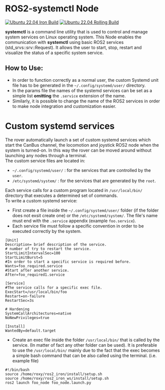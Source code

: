 # ROS2-systemctl Node

[![Ubuntu 22.04 Iron Build](https://github.com/Fixit-Davide/ros-systemctl/actions/workflows/iron.yaml/badge.svg?branch=iron)](https://github.com/Fixit-Davide/ros-systemctl/actions/workflows/iron.yaml)
[![Ubuntu 22.04 Rolling Build](https://github.com/Fixit-Davide/ros-systemctl/actions/workflows/rolling.yaml/badge.svg?branch=iron)](https://github.com/Fixit-Davide/ros-systemctl/actions/workflows/rolling.yaml)

**systemctl** is a command line utility that is used to control and manage system services on Linux operating system.
This Node enables the communication with **systemctl** using basic ROS2 services (std_srvs::srv::Request). It allows the user to start, stop, restart and visualize the status of a specific system service.

## How to Use:
- In order to function correctly as a normal user, the custom Systemd unit file has to be generated in the `~/.config/systemd/user/` directory.
- In the params file the names of the systemd services can be set as a simple list **omitting** the `.service` extension of the name.
- Similarly, it is possible to change the name of the ROS2 services in order to make node integration and customization easier.

# Custom systemd services
The rover automatically launch a set of custom systemd services which start the CanBus channel, the locomotion and joystick ROS2 node when the system is turned-on. In this way the rover can be moved around without launching any nodes through a terminal.  
The custom service files are located in:
- `~/.config/systemd/user/` : for the services that are controlled by the `user`.
- `/etc/systemd/system/` : for the services that are generated by the `root`.  

Each service calls for a custom program located in `/usr/local/bin/` directory that executes a determined set of commands.  
To write a custom systemd service: 
- First create a file inside the `~/.config/systemd/user/` folder (if the folder does not exsit create one) or the `/etc/systemd/system/`. The file's name must end with the `.service` appendix (example `foo.service`).
- Each service file must follow a specific convention in order to be executed correctly by the system.
```
[Unit]
Description= brief description of the service.
# number of try to restart the service.
StartLimitIntervalSec=100
StartLimitBurst=5
#In order to start a specific service is required before.
Wants=foo_required.service
#Start after another service.
After=foo_required1.service

[Service]
#The service calls for a specific exec file.
ExecStart=/usr/local/bin/foo
Restart=on-failure
RestartSec=3s

# Hardening
SystemCallArchitectures=native
NoNewPrivileges=true

[Install]
WantedBy=default.target
```
- Create an exec file inside the folder `/usr/local/bin/` that is called by the service. (In matter of fact any other folder can be used).
It is preferable to use the `/usr/local/bin/` mainly due to the fact that the exec becomes a simple bash command that can be also called using the terminal. (i.e. example file)
```
#!/bin/bash
source /home/roxy/ros2_iron/install/setup.sh
source /home/roxy/ros2_iron_ws/install/setup.sh
ros2 launch foo_node foo_node.launch.py
